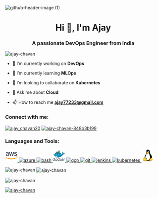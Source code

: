 ![github-header-image (1)](https://github.com/user-attachments/assets/154aa26d-fb4f-4ee1-a06a-6281ec5b5ccd)

<h1 align="center">Hi 👋, I'm Ajay</h1>
<h3 align="center">A passionate DevOps Engineer from India</h3>

<p align="left"> <img src="https://komarev.com/ghpvc/?username=ajay-chavan&label=Profile%20views&color=0e75b6&style=flat" alt="ajay-chavan" /> </p>

- 🔭 I’m currently working on **DevOps**

- 🌱 I’m currently learning **MLOps**

- 👯 I’m looking to collaborate on **Kubernetes**

- 💬 Ask me about **Cloud**

- 📫 How to reach me **ajay77233@gmail.com**

<h3 align="left">Connect with me:</h3>
<p align="left">
<a href="https://twitter.com/ajay_chavan20" target="blank"><img align="center" src="https://raw.githubusercontent.com/rahuldkjain/github-profile-readme-generator/master/src/images/icons/Social/twitter.svg" alt="ajay_chavan20" height="30" width="40" /></a>
<a href="https://linkedin.com/in/ajay-chavan-848b3b199" target="blank"><img align="center" src="https://raw.githubusercontent.com/rahuldkjain/github-profile-readme-generator/master/src/images/icons/Social/linked-in-alt.svg" alt="ajay-chavan-848b3b199" height="30" width="40" /></a>
</p>

<h3 align="left">Languages and Tools:</h3>
<p align="left"> <a href="https://aws.amazon.com" target="_blank" rel="noreferrer"> <img src="https://raw.githubusercontent.com/devicons/devicon/master/icons/amazonwebservices/amazonwebservices-original-wordmark.svg" alt="aws" width="40" height="40"/> </a> <a href="https://azure.microsoft.com/en-in/" target="_blank" rel="noreferrer"> <img src="https://www.vectorlogo.zone/logos/microsoft_azure/microsoft_azure-icon.svg" alt="azure" width="40" height="40"/> </a> <a href="https://www.gnu.org/software/bash/" target="_blank" rel="noreferrer"> <img src="https://www.vectorlogo.zone/logos/gnu_bash/gnu_bash-icon.svg" alt="bash" width="40" height="40"/> </a> <a href="https://www.docker.com/" target="_blank" rel="noreferrer"> <img src="https://raw.githubusercontent.com/devicons/devicon/master/icons/docker/docker-original-wordmark.svg" alt="docker" width="40" height="40"/> </a> <a href="https://cloud.google.com" target="_blank" rel="noreferrer"> <img src="https://www.vectorlogo.zone/logos/google_cloud/google_cloud-icon.svg" alt="gcp" width="40" height="40"/> </a> <a href="https://git-scm.com/" target="_blank" rel="noreferrer"> <img src="https://www.vectorlogo.zone/logos/git-scm/git-scm-icon.svg" alt="git" width="40" height="40"/> </a> <a href="https://www.jenkins.io" target="_blank" rel="noreferrer"> <img src="https://www.vectorlogo.zone/logos/jenkins/jenkins-icon.svg" alt="jenkins" width="40" height="40"/> </a> <a href="https://kubernetes.io" target="_blank" rel="noreferrer"> <img src="https://www.vectorlogo.zone/logos/kubernetes/kubernetes-icon.svg" alt="kubernetes" width="40" height="40"/> </a> <a href="https://www.linux.org/" target="_blank" rel="noreferrer"> <img src="https://raw.githubusercontent.com/devicons/devicon/master/icons/linux/linux-original.svg" alt="linux" width="40" height="40"/> </a> </p>

<p><img align="left" src="https://github-readme-stats.vercel.app/api/top-langs?username=ajay-chavan&show_icons=true&locale=en&layout=compact" alt="ajay-chavan" /></p>

<p>&nbsp;<img align="center" src="https://github-readme-stats.vercel.app/api?username=ajay-chavan&show_icons=true&locale=en" alt="ajay-chavan" /></p>

<p><img align="center" src="https://github-readme-streak-stats.herokuapp.com/?user=ajay-chavan&" alt="ajay-chavan" /></p>

<p align="left"> <a href="https://github.com/ryo-ma/github-profile-trophy"><img src="https://github-profile-trophy.vercel.app/?username=ajay-chavan" alt="ajay-chavan" /></a> </p>
